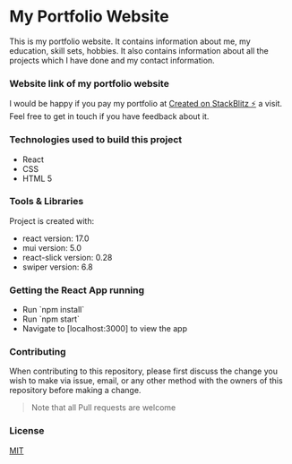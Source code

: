 # My Portfolio Website

This is my portfolio website. It contains information about me, my education, skill sets, hobbies. It also contains information about all the projects which I have done and my contact information.

### Website link of my portfolio website

I would be happy if you pay my portfolio at [Created on StackBlitz ⚡️](https://react-my-portfolio.stackblitz.io) a visit. Feel free to get in touch if you have feedback about it.

### Technologies used to build this project

<ul>
  <li>React</li>
  <li>CSS</li>
  <li>HTML 5</li>
 </ul>
  
### Tools & Libraries  

Project is created with:

* react version: 17.0
* mui version: 5.0
* react-slick version: 0.28
* swiper version: 6.8

### Getting the React App running

<ul>
  <li>Run `npm install` </li>
  <li>Run `npm start` </li>
  <li>Navigate to [localhost:3000] to view the app</li>
  </ul>

### Contributing

When contributing to this repository, please first discuss the change you wish to make via issue, email, or any other method with the owners of this repository before making a change.

>Note that all Pull requests are welcome

### License

[MIT](https://choosealicense.com/licenses/mit/)
